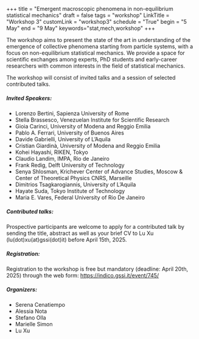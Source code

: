 +++
title = "Emergent macroscopic phenomena in non-equilibrium statistical mechanics"
draft = false
tags = "workshop"
LinkTitle = "Workshop 3"
customLink = "workshop3"
schedule = "True"
begin = "5 May"
end = "9 May"
keywords="stat,mech,workshop"
+++


The workshop aims to present the state of the art in understanding of the emergence of collective phenomena starting from particle systems, with a focus on non-equilibrium statistical mechanics. We provide a space for scientific exchanges among experts, PhD students and early-career researchers with common interests in the field of statistical mechanics.

The workshop will consist of invited talks and a session of selected contributed talks.





##### **Invited Speakers:**
* Lorenzo Bertini, Sapienza University of Rome
* Stella Brassesco, Venezuelan Institute for Scientific Research
* Gioia Carinci, University of Modena and Reggio Emilia
* Pablo A. Ferrari, University of Buenos Aires
* Davide Gabrielli, University of L’Aquila
* Cristian Giardinà, University of Modena and Reggio Emilia
* Kohei Hayashi, RIKEN, Tokyo
* Claudio Landim, IMPA, Rio de Janeiro
* Frank Redig, Delft University of Technology
* Senya Shlosman, Krichever Center of Advance Studies, Moscow & Center of Theoretical Physics CNRS, Marseille
* Dimitrios Tsagkarogiannis, University of L’Aquila
* Hayate Suda, Tokyo Institute of Technology
* Maria E. Vares, Federal University of Rio De Janeiro


##### **Contributed talks:**
Prospective participants are welcome to apply for a contributed talk by sending the title, abstract as well as your brief CV to Lu Xu (lu(dot)xu(at)gssi(dot)it) before April 15th, 2025.


##### **Registration:**

Registration to the workshop is free but mandatory (deadline: April 20th, 2025) through the web form: https://indico.gssi.it/event/745/


##### **Organizers:**
* Serena Cenatiempo
* Alessia Nota
* Stefano Olla
* Marielle Simon
* Lu Xu
